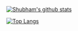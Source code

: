 [![Shubham's github stats](https://github-readme-stats.vercel.app/api?username=shubham030&count_private=true&theme=highcontrast&show_icons=true)](https://github.com/anuraghazra/github-readme-stats)

[![Top Langs](https://github-readme-stats.vercel.app/api/top-langs/?username=shubham030&layout=compact)](https://github.com/anuraghazra/github-readme-stats)
